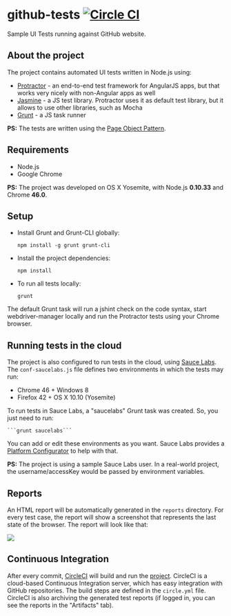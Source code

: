 # github-tests [![Circle CI](https://circleci.com/gh/stefanteixeira/github-tests.svg?style=shield)](https://circleci.com/gh/stefanteixeira/github-tests)
Sample UI Tests running against GitHub website.

## About the project

The project contains automated UI tests written in Node.js using:

  - [Protractor](https://angular.github.io/protractor/#/) - an end-to-end test framework for AngularJS apps, but that works very nicely with non-Angular apps as well
  - [Jasmine](http://jasmine.github.io/) - a JS test library. Protractor uses it as default test library, but it allows to use other libraries, such as Mocha
  - [Grunt](http://gruntjs.com/) - a JS task runner

**PS:** The tests are written using the [Page Object Pattern](http://martinfowler.com/bliki/PageObject.html).

## Requirements

- Node.js
- Google Chrome

**PS:** The project was developed on OS X Yosemite, with Node.js **0.10.33** and Chrome **46.0**.

## Setup

- Install Grunt and Grunt-CLI globally:

  ```npm install -g grunt grunt-cli```

- Install the project dependencies:

  ```npm install```
  
- To run all tests locally:

  ```grunt ```

The default Grunt task will run a jshint check on the code syntax, start webdriver-manager locally and run the Protractor tests using your Chrome browser.

## Running tests in the cloud

The project is also configured to run tests in the cloud, using [Sauce Labs](https://saucelabs.com/). The ```conf-saucelabs.js``` file defines two environments in which the tests may run:

- Chrome 46 + Windows 8
- Firefox 42 + OS X 10.10 (Yosemite)

To run tests in Sauce Labs, a "saucelabs" Grunt task was created. So, you just need to run:

    ```grunt saucelabs```

You can add or edit these environments as you want. Sauce Labs provides a [Platform Configurator](https://docs.saucelabs.com/reference/platforms-configurator/#/) to help with that.

**PS:** The project is using a sample Sauce Labs user. In a real-world project, the username/accessKey would be passed by environment variables.
  
## Reports

An HTML report will be automatically generated in the ```reports``` directory. For every test case, the report will show a screenshot that represents the last state of the browser. The report will look like that:

![](http://i.imgur.com/7Dc8lMg.png)

## Continuous Integration

After every commit, [CircleCI](https://circleci.com/) will build and run the [project](https://circleci.com/gh/stefanteixeira/github-tests). CircleCI is a cloud-based Continuous Integration server, which has easy integration with GitHub repositories. The build steps are defined in the ```circle.yml``` file. CircleCI is also archiving the generated test reports (if logged in, you can see the reports in the "Artifacts" tab).




